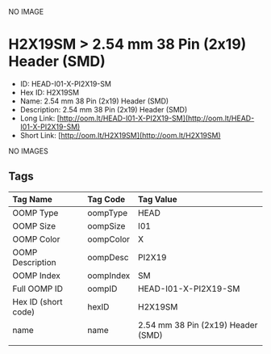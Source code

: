 


  
NO IMAGE  
# H2X19SM > 2.54 mm 38 Pin (2x19) Header (SMD)

- ID: HEAD-I01-X-PI2X19-SM
- Hex ID: H2X19SM
- Name: 2.54 mm 38 Pin (2x19) Header (SMD)
- Description: 2.54 mm 38 Pin (2x19) Header (SMD)
- Long Link: [http://oom.lt/HEAD-I01-X-PI2X19-SM](http://oom.lt/HEAD-I01-X-PI2X19-SM)
- Short Link: [http://oom.lt/H2X19SM](http://oom.lt/H2X19SM)
  
NO IMAGES  
## Tags
  

|Tag Name|Tag Code|Tag Value|
| :--- | :--- | :--- |
|OOMP Type|oompType|HEAD|
|OOMP Size|oompSize|I01|
|OOMP Color|oompColor|X|
|OOMP Description|oompDesc|PI2X19|
|OOMP Index|oompIndex|SM|
|Full OOMP ID|oompID|HEAD-I01-X-PI2X19-SM|
|Hex ID (short code)|hexID|H2X19SM|
|name|name|2.54 mm 38 Pin (2x19) Header (SMD)|
||||

